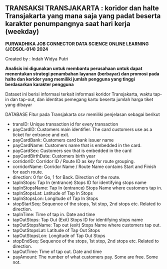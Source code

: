 ## TRANSAKSI TRANSJAKARTA : koridor dan halte Transjakarta yang mana saja yang padat beserta karakter penumpangnya saat hari kerja (weekday)

**PURWADHIKA JOB CONNECTOR DATA SCIENCE ONLINE LEARNING (JCDSOL-014) 2024**

Created by : Indah Widya Putri

**Analisis ini digunakan untuk membantu perusahaan untuk dapat menentukan strategi penambahan layanan (berbayar) dan promosi pada halte dan koridor yang memiliki jumlah pengguna yang tinggi berdasarkan karakter pengguna**

Dataset ini berisi informasi terkait informasi koridor Transjakarta, waktu tap-in dan tap-out, dan identitas pemegang kartu beserta jumlah harga tiket yang dibayar

DATABASE Fitur pada Transjakarta csv memiliki penjelasan sebagai berikut
* transID: Unique transaction id for every transaction
* payCardID: Customers main identifier. The card customers use as a ticket for entrance and exit.
* payCardBank: Customers card bank issuer name
* payCardName: Customers name that is embedded in the card.
* payCardSex: Customers sex that is embedded in the card
* payCardBirthDate: Customers birth year
* corridorID: Corridor ID / Route ID as key for route grouping.
* corridorName: Corridor Name / Route Name contains Start and Finish for each route.
* direction: 0 for Go, 1 for Back. Direction of the route.
* tapInStops: Tap In (entrance) Stops ID for identifying stops name
* tapInStopsName: Tap In (entrance) Stops Name where customers tap in.
* tapInStopsLat: Latitude of Tap In Stops
* tapInStopsLon: Longitude of Tap In Stops
* stopStartSeq: Sequence of the stops, 1st stop, 2nd stops etc. Related to direction.
* tapInTime: Time of tap in. Date and time
* tapOutStops: Tap Out (Exit) Stops ID for identifying stops name
* tapOutStopsName: Tap out (exit) Stops Name where customers tap out.
* tapOutStopsLat: Latitude of Tap Out Stops
* tapOutStopsLon: Longitude of Tap Out Stops
* stopEndSeq: Sequence of the stops, 1st stop, 2nd stops etc. Related to direction.
* tapOutTime: Time of tap out. Date and time
* payAmount: The number of what customers pay. Some are free. Some not.

